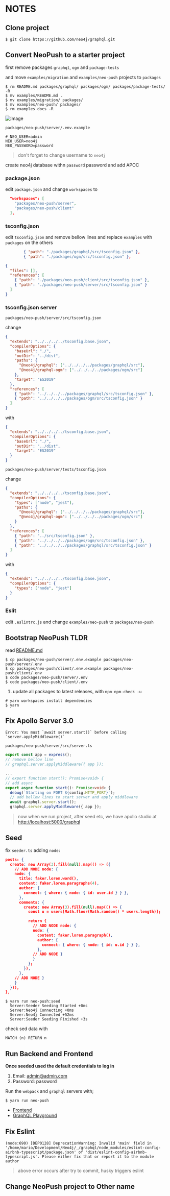 # NOTES

## Clone project

```shell
$ git clone https://github.com/neo4j/graphql.git
```

## Convert NeoPush to a starter project

first remove packages `graphql`, `ogm` and `package-tests`

and move `examples/migration` and `examples/neo-push` projects to `packages` 

```shell
$ rm README.md packages/graphql/ packages/ogm/ packages/package-tests/ -R
$ mv examples/README.md .
$ mv examples/migration/ packages/
$ mv examples/neo-push/ packages/
$ rm examples docs -R
```

![image](./attachments/2021-08-15-22-23-52.png)

`packages/neo-push/server/.env.example`

```shell
# NEO_USER=admin
NEO_USER=neo4j
NEO_PASSWORD=password
```

> don't forget to change username to `neo4j`

create neo4j database withn `password` password and add APOC

### package.json

edit `package.json` and change `workspaces` to

```json
  "workspaces": [
    "packages/neo-push/server",
    "packages/neo-push/client"
  ],
```

### tsconfig.json

edit `tsconfig.json` and remove bellow lines and replace `examples` with `packages` on the others

```json
        { "path": "./packages/graphql/src/tsconfig.json" },
        { "path": "./packages/ogm/src/tsconfig.json" },
```

```json
{
  "files": [],
  "references": [
    { "path": "./packages/neo-push/client/src/tsconfig.json" },
    { "path": "./packages/neo-push/server/src/tsconfig.json" }
  ]
}
```

### tsconfig.json server

`packages/neo-push/server/src/tsconfig.json`

change

```json
{
  "extends": "../../../../tsconfig.base.json",
  "compilerOptions": {
    "baseUrl": "./",
    "outDir": "../dist",
    "paths": {
      "@neo4j/graphql": ["../../../../packages/graphql/src"],
      "@neo4j/graphql-ogm": ["../../../../packages/ogm/src"]
    },
    "target": "ES2019"
  },
  "references": [
    { "path": "../../../../packages/graphql/src/tsconfig.json" },
    { "path": "../../../../packages/ogm/src/tsconfig.json" }
  ]
}
```

with

```json
{
  "extends": "../../../../tsconfig.base.json",
  "compilerOptions": {
    "baseUrl": "./",
    "outDir": "../dist",
    "target": "ES2019"
  }
}
```

`packages/neo-push/server/tests/tsconfig.json`

change

```json
{
  "extends": "../../../../tsconfig.base.json",
  "compilerOptions": {
    "types": ["node", "jest"],
    "paths": {
      "@neo4j/graphql": ["../../../../packages/graphql/src"],
      "@neo4j/graphql-ogm": ["../../../../packages/ogm/src"]
    }
  },
  "references": [
    { "path": "../src/tsconfig.json" },
    { "path": "../../../../packages/ogm/src/tsconfig.json" },
    { "path": "../../../../packages/graphql/src/tsconfig.json" }
  ]
}
```

with

```json
{
  "extends": "../../../../tsconfig.base.json",
  "compilerOptions": {
    "types": ["node", "jest"]
  }
}
```

### Eslit

edit `.eslintrc.js` and change `examples/neo-push` to `packages/neo-push`

## Bootstrap NeoPush TLDR

read [README.md](packages/neo-push/README.md)

```shell
$ cp packages/neo-push/server/.env.example packages/neo-push/server/.env
$ cp packages/neo-push/client/.env.example packages/neo-push/client/.env
$ code packages/neo-push/server/.env
$ code packages/neo-push/client/.env
```

1. update all packages to latest releases, with `npm npm-check -u`

```shell
# yarn workspaces install dependencies
$ yarn
```

## Fix Apollo Server 3.0

```shell
Error: You must `await server.start()` before calling `server.applyMiddleware()`
```

`packages/neo-push/server/src/server.ts`

```typescript
export const app = express();
// remove bellow line
// graphql.server.applyMiddleware({ app });

...
// export function start(): Promise<void> {
// add async
export async function start(): Promise<void> {
  debug(`Starting on PORT ${config.HTTP_PORT}`);
  // add bellow lines to start server and apply middleware
  await graphql.server.start();
  graphql.server.applyMiddleware({ app });
```

> now when we run project, after seed etc, we have apollo studio at <http://localhost:5000/graphql>

## Seed

fix `seeder.ts` adding `node:`

```json
posts: {
  create: new Array(3).fill(null).map(() => ({
    // ADD NODE node: {
    node: {
      title: faker.lorem.word(),
      content: faker.lorem.paragraphs(4),
      author: {
        connect: { where: { node: { id: user.id } } },
      },
      comments: {
        create: new Array(3).fill(null).map(() => {
          const u = users[Math.floor(Math.random() * users.length)];

          return {
            // ADD NODE node: {
            node: {
              content: faker.lorem.paragraph(),
              author: {
                connect: { where: { node: { id: u.id } } },
              },
            // ADD NODE }
            }
          };
        }),
      },
    // ADD NODE }  
    }
  })),
},
```

```shell
$ yarn run neo-push:seed
  Server:Seeder Seeding Started +0ms
  Server:Neo4j Connecting +0ms
  Server:Neo4j Connected +52ms
  Server:Seeder Seeding Finished +3s
```

check sed data with

```cypher
MATCH (n) RETURN n
```

## Run Backend and Frontend

**Once seeded used the default credentials to log in**

1. Email: admin@admin.com
2. Password: password

Run the `webpack` and `graphql` servers with;

```shell
$ yarn run neo-push
```

- [Frontend](http://localhost:4000)
- [GraphQL Playground](http://localhost:5000/graphql)

## Fix Eslint

```shell
(node:690) [DEP0128] DeprecationWarning: Invalid 'main' field in '/home/mario/Development/Neo4j/_/graphql/node_modules/eslint-config-airbnb-typescript/package.json' of 'dist/eslint-config-airbnb-typescript.js'. Please either fix that or report it to the module author
```

> above error occurs after try to commit, husky triggers eslint

## Change NeoPush project to Other name

